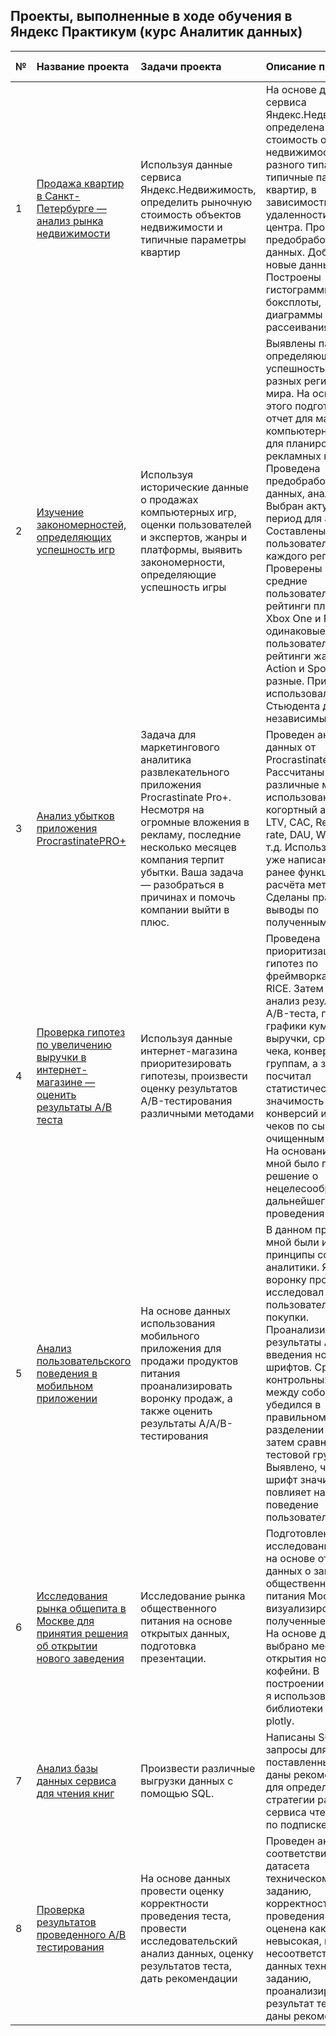 ## Проекты, выполненные в ходе обучения в Яндекс Практикум (курс Аналитик данных)

| № | Название проекта | Задачи проекта | Описание проекта | Ключевые слова проекта |
|:-------------|:-------------|:-------------|:-------------|:-------------|
|1|[Продажа квартир в Санкт-Петербурге — анализ рынка недвижимости](1-Продажа%20квартир%20в%20Санкт-Петербурге%20—%20анализ%20рынка%20недвижимости)| Используя данные сервиса Яндекс.Недвижимость, определить рыночную стоимость объектов недвижимости и типичные параметры квартир    | На основе данных сервиса Яндекс.Недвижимость определена рыночная стоимость объектов недвижимости разного типа, типичные параметры квартир, в зависимости от удаленности от центра. Проведена предобработка данных. Добавлены новые данные. Построены гистограммы, боксплоты, диаграммы рассеивания.    | обработка данных, histogram, boxplot, категоризация, scatterplot|
|2| [Изучение закономерностей, определяющих успешность игр](2-Изучение%20закономерностей%2C%20определяющих%20успешность%20игр)| Используя исторические данные о продажах компьютерных игр, оценки пользователей и экспертов, жанры и платформы, выявить закономерности, определяющие успешность игры | Выявлены параметры, определяющие успешность игры в разных регионах мира. На основании этого подготовлен отчет для магазина компьютерных игр для планирования рекламных кампаний. Проведена предобработка данных, анализ. Выбран актуальный период для анализа. Составлены портреты пользователей каждого региона. Проверены гипотезы: средние пользовательские рейтинги платформ Xbox One и PC одинаковые; средние пользовательские рейтинги жанров Action и Sports разные. При анализе использовал критерий Стьюдента для независимых выборок | обработка данных, histogram, boxplot, scatterplot, heatmap, статистический тест, критерий Стьюдента, piechart|
|3| [Анализ убытков приложения ProcrastinatePRO+](3-Анализ%20убытков%20приложения%20ProcrastinatePRO+)| Задача для маркетингового аналитика развлекательного приложения Procrastinate Pro+. Несмотря на огромные вложения в рекламу, последние несколько месяцев компания терпит убытки. Ваша задача — разобраться в причинах и помочь компании выйти в плюс.    | Проведен анализ данных от ProcrastinatePRO+. Рассчитаны различные метрики, использован когортный анализ: LTV, CAC, Retention rate, DAU, WAU, MAU и т.д. Использованы уже написанные ранее функции расчёта метрик. Сделаны правильные выводы по полученным данным.   | обработка данных, статистический тест, LTV, CAC, когортный анализ    |
|4| [Проверка гипотез по увеличению выручки в интернет-магазине — оценить результаты A/B теста](4-Проверка%20гипотез%20по%20увеличению%20выручки%20в%20интернет-магазине%20—%20оценить%20результаты%20AB%20теста)| Используя данные интернет-магазина приоритезировать гипотезы, произвести оценку результатов A/B-тестирования различными методами   | Проведена приоритизация гипотез по фреймворкам ICE и RICE. Затем провел анализ результатов A/B-теста, построил графики кумулятивной выручки, среднего чека, конверсии по группам, а затем посчитал статистическую значимость различий конверсий и средних чеков по сырым и очищенным данным. На основании анализа мной было принято решение о нецелесообразности дальнейшего проведения теста.    | A/B-тест, статистический тест, фреймворк, RICE, ICE    |
|5| [Анализ пользовательского поведения в мобильном приложении](5-Анализ%20пользовательского%20поведения%20в%20мобильном%20приложении)| На основе данных использования мобильного приложения для продажи продуктов питания проанализировать воронку продаж, а также оценить результаты A/A/B-тестирования     | В данном проекте мной были изучены принципы событийной аналитики. Я построил воронку продаж, исследовал путь пользователей до покупки. Проанализировал результаты A/B-теста введения новых шрифтов. Сравнил 2 контрольных группы между собой, убедился в правильном разделении трафика, а затем сравнил с тестовой группой. Выявлено, что новый шрифт значительно не повлияет на поведение пользователей.    | A/B-тест, визуализация, статистический тест   |
|6| [Исследования рынка общепита в Москве для принятия решения об открытии нового заведения](6-Исследования%20рынка%20общепита%20в%20Москве%20для%20принятия%20решения%20об%20открытии%20нового%20заведения)    | Исследование рынка общественного питания на основе открытых данных, подготовка презентации.    | Подготовлено исследование рынка на основе открытых данных о заведениях общественного питания Москвы, визуализированы полученные данные. На основе данных выбрано место для открытия новой кофейни. В построении графиков я использованы библиотеки seaborn и plotly.     | обработка данных, визуализация данных, создание презентаций    |
|7| [Анализ базы данных сервиса для чтения книг](7-Анализ%20базы%20данных%20сервиса%20для%20чтения%20книг)  | Произвести различные выгрузки данных с помощью SQL.  | Написаны SQL-запросы для решения поставленных задач, даны рекомендации для определения стратегии развития сервиса чтения книг по подписке   | обработка данных, выгрузка данных, SQL   |
|8| [Проверка результатов проведенного A/B тестирования](8-Проверка%20результатов%20проведенного%20AB%20тестирования)    | На основе данных провести оценку корректности проведения теста, провести исследовательский анализ данных, оценку результатов теста, дать рекомендации   | Проведен анализ соответствия датасета техническому заданию, корректность проведения теста оценена как невысокая, выявлены несоответствия данных техническому заданию, проанализирован результат теста и даны рекомендации | обработка данных, исследовательский анализ данных, A/B-тест, статистический тест  |

